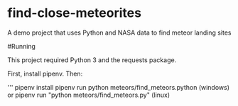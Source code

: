 # find-close-meteorites
A demo project that uses Python and NASA data to find meteor landing sites

#Running

This project required Python 3 and the requests package.

First, install pipenv. Then:

'''
pipenv install
pipenv run python meteors/find_meteors.python (windows) or pipenv run "python meteors/find_meteors.py" (linux)

